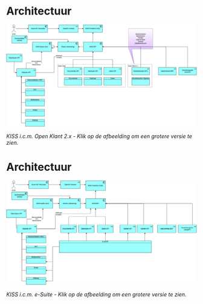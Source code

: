 # Architectuur

<a href="https://raw.githubusercontent.com/Klantinteractie-Servicesysteem/.github/refs/heads/main/docs/architectuur/KISS%20Architectuur%20schets-Open%20Zaak%20en%20Open%20Klant.drawio.png" target="_blank"><img src="https://raw.githubusercontent.com/Klantinteractie-Servicesysteem/.github/refs/heads/main/docs/architectuur/KISS%20Architectuur%20schets-Open%20Zaak%20en%20Open%20Klant.drawio.png" /></a>

_KISS i.c.m. Open Klant 2.x - Klik op de afbeelding om een grotere versie te zien._

# Architectuur

<a href="https://raw.githubusercontent.com/Klantinteractie-Servicesysteem/.github/refs/heads/main/docs/architectuur/KISS%20Architectuur%20schets-e-Suite.drawio.png" target="_blank"><img src="https://raw.githubusercontent.com/Klantinteractie-Servicesysteem/.github/refs/heads/main/docs/architectuur/KISS%20Architectuur%20schets-e-Suite.drawio.png" /></a>

_KISS i.c.m. e-Suite - Klik op de afbeelding om een grotere versie te zien._
